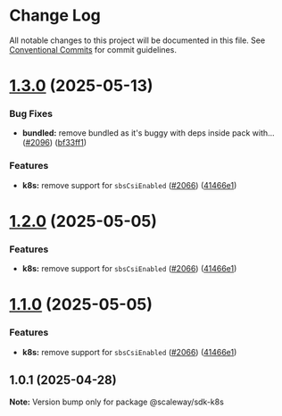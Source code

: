 # Change Log

All notable changes to this project will be documented in this file.
See [Conventional Commits](https://conventionalcommits.org) for commit guidelines.

# [1.3.0](https://github.com/scaleway/scaleway-sdk-js/compare/@scaleway/sdk-k8s@1.0.1...@scaleway/sdk-k8s@1.3.0) (2025-05-13)

### Bug Fixes

- **bundled:** remove bundled as it's buggy with deps inside pack with… ([#2096](https://github.com/scaleway/scaleway-sdk-js/issues/2096)) ([bf33ff1](https://github.com/scaleway/scaleway-sdk-js/commit/bf33ff1f9cdd951add94817dac27239c86ef5437))

### Features

- **k8s:** remove support for `sbsCsiEnabled` ([#2066](https://github.com/scaleway/scaleway-sdk-js/issues/2066)) ([41466e1](https://github.com/scaleway/scaleway-sdk-js/commit/41466e135fc33cab884bb1bb8cdcf918998d26e6))

# [1.2.0](https://github.com/scaleway/scaleway-sdk-js/compare/@scaleway/sdk-k8s@1.0.1...@scaleway/sdk-k8s@1.2.0) (2025-05-05)

### Features

- **k8s:** remove support for `sbsCsiEnabled` ([#2066](https://github.com/scaleway/scaleway-sdk-js/issues/2066)) ([41466e1](https://github.com/scaleway/scaleway-sdk-js/commit/41466e135fc33cab884bb1bb8cdcf918998d26e6))

# [1.1.0](https://github.com/scaleway/scaleway-sdk-js/compare/@scaleway/sdk-k8s@1.0.1...@scaleway/sdk-k8s@1.1.0) (2025-05-05)

### Features

- **k8s:** remove support for `sbsCsiEnabled` ([#2066](https://github.com/scaleway/scaleway-sdk-js/issues/2066)) ([41466e1](https://github.com/scaleway/scaleway-sdk-js/commit/41466e135fc33cab884bb1bb8cdcf918998d26e6))

## 1.0.1 (2025-04-28)

**Note:** Version bump only for package @scaleway/sdk-k8s
